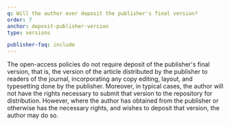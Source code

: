 ```yaml
---
q: Will the author ever deposit the publisher's final version?
order: 7
anchor: deposit-publisher-version
type: versions

publisher-faq: include
---
```

The open-access policies do not require deposit of the publisher's final version, that is, the version of the article distributed by the publisher to readers of the journal, incorporating any copy editing, layout, and typesetting done by the publisher. Moreover, in typical cases, the author will not have the rights necessary to submit that version to the repository for distribution. However, where the author has obtained from the publisher or otherwise has the necessary rights, and wishes to deposit that version, the author may do so.
